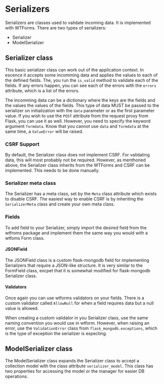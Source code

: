 # Serializers

Serializers are classes used to validate incoming data. It is implemented with WTForms. There are two types of serializers:

* Serializer
* ModelSerializer

## Serializer class

This basic serializer class can work out of the application context. In escence it accepts some incomming data and applies the values to each of the defined fields. The, you run the `is_valid` method to validate each of the fields. If any errors happen, you can see each of the errors with the `errors` attribute, which is a list of the errors. 

The incomming data can be a dictionary where the keys are the fields and the values the values of the fields. This type of data MUST be passed to the serializer on initialization with the `data` parameter or as the first parameter value. If you wish to use the `POST` attribute from the request proxy from Flask, you can use it as well. However, you need to specify the keyword argument `formdata`. Know that you cannot use `data` and `formdata` at the same time, a `ValueError` will be raised.

### CSRF Support 

By default, the Serializer class does not implement CSRF. For validating data, this will most probably not be required. However, as menthoned above, the Serializer class inherits from the WTForms and CSRF can be implemented. This needs to be done manually.

### Serializer meta class

The Serializer has a meta class, set by the `Meta` class attribute which exists to disable CSRF. The easiest way to enable CSRF is by inheriting the `SerializerMeta` class and create your own meta class.

### Fields

To add field to your Serializer, simply import the desired field from the wtfroms package and implement them the same way you would with a wtfoms Form class.

#### JSONField

The JSONField class is a custom flask-mongodb field for implementing Serializers that require a JSON-like structure. It is very similar to the FormField class, excpet that it is somewhat modified for flask-mongodb Serializer class.

#### Validators

Once again you can use wtforms validators on your fields. There is a custom validator called `AllowNull` for when a field requires data but a null value is allowed. 

When creating a custom validator in you Serializer class, use the same naming convention you would use in wtform. However, when raising an error, use the `ValidationError` class from `flask_mongodb.exceptions`, which is the type of exception the serializer is expecting.

## ModelSerializer class

The ModelSerializer class expands the Serializer class to accept a collection model with the class attribute `serializer_model`. This class has two properties for accessing the model or the manager for easier DB operations.
